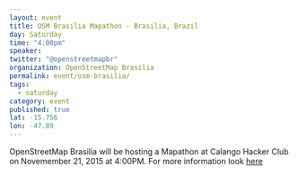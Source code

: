```yaml
---
layout: event
title: OSM Brasilia Mapathon - Brasilia, Brazil
day: Saturday
time: "4:00pm"
speaker: 
twitter: "@openstreetmapbr"
organization: OpenStreetMap Brasilia 
permalink: event/osm-brasilia/
tags: 
  - saturday
category: event
published: true
lat: -15.756
lon: -47.89
---
```


OpenStreetMap Brasilia will be hosting a Mapathon at Calango Hacker Club on Novemember 21, 2015 at 4:00PM. For more information look [here](http://www.openstreetmap.org/user/wille/diary/36274)
